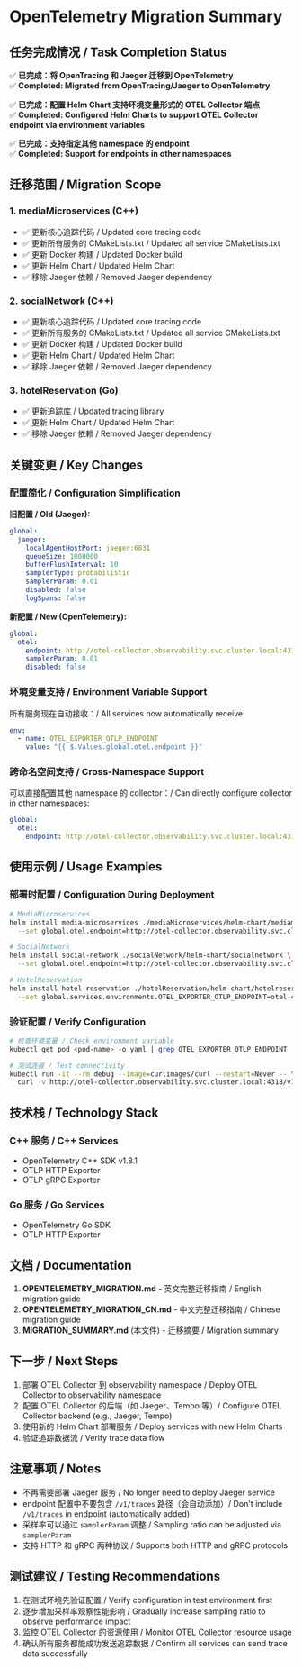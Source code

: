 # OpenTelemetry Migration Summary

## 任务完成情况 / Task Completion Status

✅ **已完成：将 OpenTracing 和 Jaeger 迁移到 OpenTelemetry**  
✅ **Completed: Migrated from OpenTracing/Jaeger to OpenTelemetry**

✅ **已完成：配置 Helm Chart 支持环境变量形式的 OTEL Collector 端点**  
✅ **Completed: Configured Helm Charts to support OTEL Collector endpoint via environment variables**

✅ **已完成：支持指定其他 namespace 的 endpoint**  
✅ **Completed: Support for endpoints in other namespaces**

## 迁移范围 / Migration Scope

### 1. mediaMicroservices (C++)
- ✅ 更新核心追踪代码 / Updated core tracing code
- ✅ 更新所有服务的 CMakeLists.txt / Updated all service CMakeLists.txt
- ✅ 更新 Docker 构建 / Updated Docker build
- ✅ 更新 Helm Chart / Updated Helm Chart
- ✅ 移除 Jaeger 依赖 / Removed Jaeger dependency

### 2. socialNetwork (C++)
- ✅ 更新核心追踪代码 / Updated core tracing code
- ✅ 更新所有服务的 CMakeLists.txt / Updated all service CMakeLists.txt
- ✅ 更新 Docker 构建 / Updated Docker build
- ✅ 更新 Helm Chart / Updated Helm Chart
- ✅ 移除 Jaeger 依赖 / Removed Jaeger dependency

### 3. hotelReservation (Go)
- ✅ 更新追踪库 / Updated tracing library
- ✅ 更新 Helm Chart / Updated Helm Chart
- ✅ 移除 Jaeger 依赖 / Removed Jaeger dependency

## 关键变更 / Key Changes

### 配置简化 / Configuration Simplification

**旧配置 / Old (Jaeger):**
```yaml
global:
  jaeger:
    localAgentHostPort: jaeger:6831
    queueSize: 1000000
    bufferFlushInterval: 10
    samplerType: probabilistic
    samplerParam: 0.01
    disabled: false
    logSpans: false
```

**新配置 / New (OpenTelemetry):**
```yaml
global:
  otel:
    endpoint: http://otel-collector.observability.svc.cluster.local:4318
    samplerParam: 0.01
    disabled: false
```

### 环境变量支持 / Environment Variable Support

所有服务现在自动接收：/ All services now automatically receive:
```yaml
env:
  - name: OTEL_EXPORTER_OTLP_ENDPOINT
    value: "{{ $.Values.global.otel.endpoint }}"
```

### 跨命名空间支持 / Cross-Namespace Support

可以直接配置其他 namespace 的 collector：/ Can directly configure collector in other namespaces:
```yaml
global:
  otel:
    endpoint: http://otel-collector.observability.svc.cluster.local:4318
```

## 使用示例 / Usage Examples

### 部署时配置 / Configuration During Deployment

```bash
# MediaMicroservices
helm install media-microservices ./mediaMicroservices/helm-chart/mediamicroservices \
  --set global.otel.endpoint=http://otel-collector.observability.svc.cluster.local:4318

# SocialNetwork
helm install social-network ./socialNetwork/helm-chart/socialnetwork \
  --set global.otel.endpoint=http://otel-collector.observability.svc.cluster.local:4318

# HotelReservation
helm install hotel-reservation ./hotelReservation/helm-chart/hotelreservation \
  --set global.services.environments.OTEL_EXPORTER_OTLP_ENDPOINT=otel-collector.observability.svc.cluster.local:4318
```

### 验证配置 / Verify Configuration

```bash
# 检查环境变量 / Check environment variable
kubectl get pod <pod-name> -o yaml | grep OTEL_EXPORTER_OTLP_ENDPOINT

# 测试连接 / Test connectivity
kubectl run -it --rm debug --image=curlimages/curl --restart=Never -- \
  curl -v http://otel-collector.observability.svc.cluster.local:4318/v1/traces
```

## 技术栈 / Technology Stack

### C++ 服务 / C++ Services
- OpenTelemetry C++ SDK v1.8.1
- OTLP HTTP Exporter
- OTLP gRPC Exporter

### Go 服务 / Go Services
- OpenTelemetry Go SDK
- OTLP HTTP Exporter

## 文档 / Documentation

1. **OPENTELEMETRY_MIGRATION.md** - 英文完整迁移指南 / English migration guide
2. **OPENTELEMETRY_MIGRATION_CN.md** - 中文完整迁移指南 / Chinese migration guide
3. **MIGRATION_SUMMARY.md** (本文件) - 迁移摘要 / Migration summary

## 下一步 / Next Steps

1. 部署 OTEL Collector 到 observability namespace / Deploy OTEL Collector to observability namespace
2. 配置 OTEL Collector 的后端（如 Jaeger、Tempo 等）/ Configure OTEL Collector backend (e.g., Jaeger, Tempo)
3. 使用新的 Helm Chart 部署服务 / Deploy services with new Helm Charts
4. 验证追踪数据流 / Verify trace data flow

## 注意事项 / Notes

- 不再需要部署 Jaeger 服务 / No longer need to deploy Jaeger service
- endpoint 配置中不要包含 `/v1/traces` 路径（会自动添加）/ Don't include `/v1/traces` in endpoint (automatically added)
- 采样率可以通过 `samplerParam` 调整 / Sampling ratio can be adjusted via `samplerParam`
- 支持 HTTP 和 gRPC 两种协议 / Supports both HTTP and gRPC protocols

## 测试建议 / Testing Recommendations

1. 在测试环境先验证配置 / Verify configuration in test environment first
2. 逐步增加采样率观察性能影响 / Gradually increase sampling ratio to observe performance impact
3. 监控 OTEL Collector 的资源使用 / Monitor OTEL Collector resource usage
4. 确认所有服务都能成功发送追踪数据 / Confirm all services can send trace data successfully
